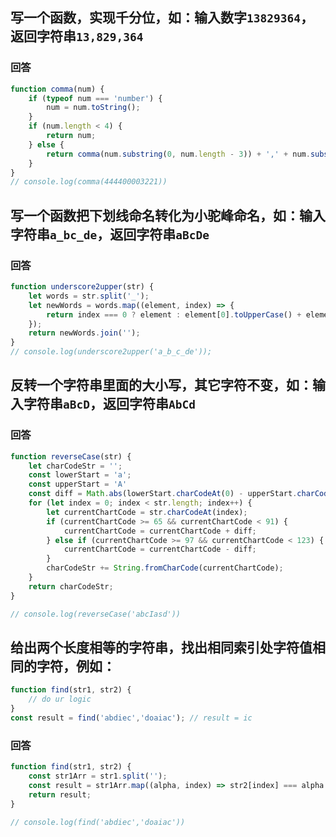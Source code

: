 ## 写一个函数，实现千分位，如：输入数字`13829364`，返回字符串`13,829,364`
### 回答
```javascript
function comma(num) {
    if (typeof num === 'number') {
        num = num.toString();
    }
    if (num.length < 4) {
        return num;
    } else {
        return comma(num.substring(0, num.length - 3)) + ',' + num.substring(num.length - 3, num.length);
    }
}
// console.log(comma(444400003221))
```
## 写一个函数把下划线命名转化为小驼峰命名，如：输入字符串`a_bc_de`，返回字符串`aBcDe`
### 回答
```javascript
function underscore2upper(str) {
    let words = str.split('_');
    let newWords = words.map((element, index) => {
        return index === 0 ? element : element[0].toUpperCase() + element.substring(1, element.length)
    });
    return newWords.join('');
}
// console.log(underscore2upper('a_b_c_de'));
```
## 反转一个字符串里面的大小写，其它字符不变，如：输入字符串`aBcD`，返回字符串`AbCd`
### 回答
```javascript
function reverseCase(str) {
    let charCodeStr = '';
    const lowerStart = 'a';
    const upperStart = 'A'
    const diff = Math.abs(lowerStart.charCodeAt(0) - upperStart.charCodeAt(0));
    for (let index = 0; index < str.length; index++) {
        let currentChartCode = str.charCodeAt(index);
        if (currentChartCode >= 65 && currentChartCode < 91) {
            currentChartCode = currentChartCode + diff;
        } else if (currentChartCode >= 97 && currentChartCode < 123) {
            currentChartCode = currentChartCode - diff;
        }
        charCodeStr += String.fromCharCode(currentChartCode);
    }
    return charCodeStr;
}

// console.log(reverseCase('abcIasd'))
```
## 给出两个长度相等的字符串，找出相同索引处字符值相同的字符，例如：
```javascript
function find(str1, str2) {
    // do ur logic
}
const result = find('abdiec','doaiac'); // result = ic
```
### 回答
```javascript
function find(str1, str2) {
    const str1Arr = str1.split('');
    const result = str1Arr.map((alpha, index) => str2[index] === alpha ? alpha : '').filter(a => a!== '');
    return result;
}

// console.log(find('abdiec','doaiac'))
```
